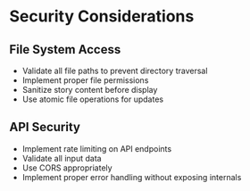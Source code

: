 # Security Considerations

## File System Access
- Validate all file paths to prevent directory traversal
- Implement proper file permissions
- Sanitize story content before display
- Use atomic file operations for updates

## API Security
- Implement rate limiting on API endpoints
- Validate all input data
- Use CORS appropriately
- Implement proper error handling without exposing internals
